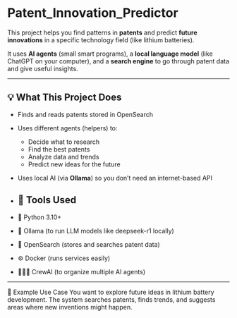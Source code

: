# Patent_Innovation_Predictor
This project helps you find patterns in **patents** and predict **future innovations** in a specific technology field (like lithium batteries).

It uses **AI agents** (small smart programs), a **local language model** (like ChatGPT on your computer), and a **search engine** to go through patent data and give useful insights.

---

## 💡 What This Project Does

- Finds and reads patents stored in OpenSearch
- Uses different agents (helpers) to:
  - Decide what to research
  - Find the best patents
  - Analyze data and trends
  - Predict new ideas for the future
- Uses local AI (via **Ollama**) so you don’t need an internet-based API

- ## 🧰 Tools Used

- 🐍 Python 3.10+
- 🧠 Ollama (to run LLM models like deepseek-r1 locally)
- 🔎 OpenSearch (stores and searches patent data)
- ⚙️ Docker (runs services easily)
- 🧑‍🤝‍🧑 CrewAI (to organize multiple AI agents)

---
📌 Example Use Case
You want to explore future ideas in lithium battery development.
The system searches patents, finds trends, and suggests areas where new inventions might happen.
